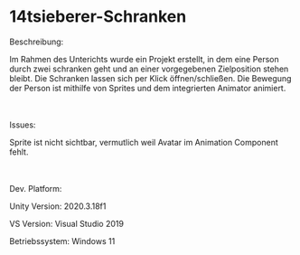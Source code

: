# 14tsieberer-Schranken
Beschreibung:

Im Rahmen des Unterichts wurde ein Projekt erstellt, in dem eine Person durch zwei schranken geht und an einer vorgegebenen Zielposition stehen bleibt. Die
Schranken lassen sich per Klick öffnen/schließen. Die Bewegung der Person ist mithilfe von Sprites und dem integrierten Animator animiert.

<br></br>
Issues:

Sprite ist nicht sichtbar, vermutlich weil Avatar im Animation Component fehlt.

<br></br>
Dev. Platform:

Unity Version: 2020.3.18f1

VS Version: Visual Studio 2019

Betriebssystem: Windows 11
